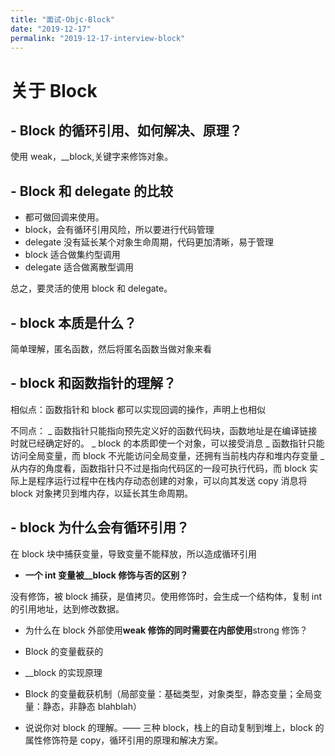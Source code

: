 ```yaml
---
title: "面试-Objc-Block"
date: "2019-12-17"
permalink: "2019-12-17-interview-block"
---
```


# 关于 Block

## - **Block 的循环引用、如何解决、原理？**

使用 weak，\_\_block,关键字来修饰对象。

## - **Block 和 delegate 的比较**

- 都可做回调来使用。
- block，会有循环引用风险，所以要进行代码管理
- delegate 没有延长某个对象生命周期，代码更加清晰，易于管理
- block 适合做集约型调用
- delegate 适合做离散型调用

总之，要灵活的使用 block 和 delegate。

## - **block 本质是什么？**

简单理解，匿名函数，然后将匿名函数当做对象来看

## - **block 和函数指针的理解？**

相似点：函数指针和 block 都可以实现回调的操作，声明上也相似

不同点：
_ 函数指针只能指向预先定义好的函数代码块，函数地址是在编译链接时就已经确定好的。
_ block 的本质即使一个对象，可以接受消息
_ 函数指针只能访问全局变量，而 block 不光能访问全局变量，还拥有当前栈内存和堆内存变量
_ 从内存的角度看，函数指针只不过是指向代码区的一段可执行代码，而 block 实际上是程序运行过程中在栈内存动态创建的对象，可以向其发送 copy 消息将 block 对象拷贝到堆内存，以延长其生命周期。

## - **block 为什么会有循环引用？**

在 block 块中捕获变量，导致变量不能释放，所以造成循环引用

- **一个 int 变量被\_\_block 修饰与否的区别？**

没有修饰，被 block 捕获，是值拷贝。使用修饰时，会生成一个结构体，复制 int 的引用地址，达到修改数据。

- 为什么在 block 外部使用**weak 修饰的同时需要在内部使用**strong 修饰？

- Block 的变量截获的
- \_\_block 的实现原理
- Block 的变量截获机制（局部变量：基础类型，对象类型，静态变量；全局变量：静态，非静态 blahblah）
- 说说你对 block 的理解。—— 三种 block，栈上的自动复制到堆上，block 的属性修饰符是 copy，循环引用的原理和解决方案。
